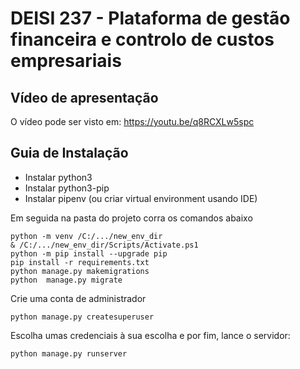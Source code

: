 # DEISI 237 - Plataforma de gestão financeira e controlo de custos empresariais

## Vídeo de apresentação

O vídeo pode ser visto em: https://youtu.be/q8RCXLw5spc

## Guia de Instalação
* Instalar python3
* Instalar python3-pip
* Instalar pipenv (ou criar virtual environment usando IDE)

Em seguida na pasta do projeto corra os comandos abaixo
```
python -m venv /C:/.../new_env_dir
& /C:/.../new_env_dir/Scripts/Activate.ps1
python -m pip install --upgrade pip
pip install -r requirements.txt
python manage.py makemigrations
python  manage.py migrate
```
Crie uma conta de administrador
```
python manage.py createsuperuser
```
Escolha umas credenciais à sua escolha e por fim, lance o servidor:
```
python manage.py runserver
```
